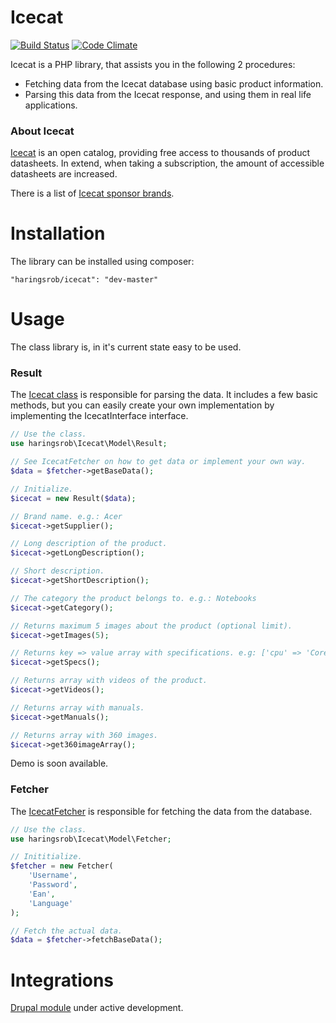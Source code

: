 Icecat
======
[![Build Status](https://travis-ci.org/haringsrob/icecat.svg?branch=master)](https://travis-ci.org/haringsrob/icecat)
[![Code Climate](https://codeclimate.com/github/haringsrob/icecat/badges/gpa.svg)](https://codeclimate.com/github/haringsrob/icecat)

Icecat is a PHP library, that assists you in the following 2 procedures:
* Fetching data from the Icecat database using basic product information.
* Parsing this data from the Icecat response, and using them in real life applications.

### About Icecat
[Icecat](http://icecat.biz, "Icecat") is an open catalog, providing free access to thousands of product datasheets.
In extend, when taking a subscription, the amount of accessible datasheets are increased.

There is a list of [Icecat sponsor brands](http://icecat.co.uk/en/menu/partners/index.html, "Icecat sponsor brands").


Installation
============

The library can be installed using composer:

```
"haringsrob/icecat": "dev-master"
```

Usage
=====

The class library is, in it's current state easy to be used.

### Result

The [Icecat class](https://github.com/haringsrob/icecat/blob/master/src/Model/Icecat.php) is responsible for parsing the data. It includes a few basic methods, but you can easily create your 
own implementation by implementing the IcecatInterface interface.

```php
// Use the class.
use haringsrob\Icecat\Model\Result;

// See IcecatFetcher on how to get data or implement your own way.
$data = $fetcher->getBaseData();

// Initialize.
$icecat = new Result($data);

// Brand name. e.g.: Acer
$icecat->getSupplier();

// Long description of the product.
$icecat->getLongDescription();

// Short description.
$icecat->getShortDescription();

// The category the product belongs to. e.g.: Notebooks
$icecat->getCategory();

// Returns maximum 5 images about the product (optional limit).
$icecat->getImages(5);

// Returns key => value array with specifications. e.g: ['cpu' => 'Core I5', 'screensize' => '15.6']
$icecat->getSpecs();

// Returns array with videos of the product.
$icecat->getVideos();

// Returns array with manuals.
$icecat->getManuals();

// Returns array with 360 images.
$icecat->get360imageArray();


```

Demo is soon available.

### Fetcher

The [IcecatFetcher](https://github.com/haringsrob/icecat/blob/master/src/Model/IcecatFetcher.php) is responsible for fetching the data from the database.

```php
// Use the class.
use haringsrob\Icecat\Model\Fetcher;

// Inititialize.
$fetcher = new Fetcher(
    'Username',
    'Password',
    'Ean',
    'Language'
);

// Fetch the actual data.
$data = $fetcher->fetchBaseData();
```

Integrations
============

[Drupal module](https://www.drupal.org/project/icecat "Icecat Drupal") under active development.
